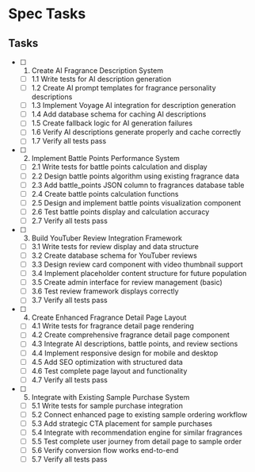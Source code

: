 # Spec Tasks

## Tasks

- [ ] 1. Create AI Fragrance Description System
  - [ ] 1.1 Write tests for AI description generation
  - [ ] 1.2 Create AI prompt templates for fragrance personality descriptions
  - [ ] 1.3 Implement Voyage AI integration for description generation
  - [ ] 1.4 Add database schema for caching AI descriptions
  - [ ] 1.5 Create fallback logic for AI generation failures
  - [ ] 1.6 Verify AI descriptions generate properly and cache correctly
  - [ ] 1.7 Verify all tests pass

- [ ] 2. Implement Battle Points Performance System
  - [ ] 2.1 Write tests for battle points calculation and display
  - [ ] 2.2 Design battle points algorithm using existing fragrance data
  - [ ] 2.3 Add battle_points JSON column to fragrances database table
  - [ ] 2.4 Create battle points calculation functions
  - [ ] 2.5 Design and implement battle points visualization component
  - [ ] 2.6 Test battle points display and calculation accuracy
  - [ ] 2.7 Verify all tests pass

- [ ] 3. Build YouTuber Review Integration Framework
  - [ ] 3.1 Write tests for review display and data structure
  - [ ] 3.2 Create database schema for YouTuber reviews
  - [ ] 3.3 Design review card component with video thumbnail support
  - [ ] 3.4 Implement placeholder content structure for future population
  - [ ] 3.5 Create admin interface for review management (basic)
  - [ ] 3.6 Test review framework displays correctly
  - [ ] 3.7 Verify all tests pass

- [ ] 4. Create Enhanced Fragrance Detail Page Layout
  - [ ] 4.1 Write tests for fragrance detail page rendering
  - [ ] 4.2 Create comprehensive fragrance detail page component
  - [ ] 4.3 Integrate AI descriptions, battle points, and review sections
  - [ ] 4.4 Implement responsive design for mobile and desktop
  - [ ] 4.5 Add SEO optimization with structured data
  - [ ] 4.6 Test complete page layout and functionality
  - [ ] 4.7 Verify all tests pass

- [ ] 5. Integrate with Existing Sample Purchase System
  - [ ] 5.1 Write tests for sample purchase integration
  - [ ] 5.2 Connect enhanced page to existing sample ordering workflow
  - [ ] 5.3 Add strategic CTA placement for sample purchases
  - [ ] 5.4 Integrate with recommendation engine for similar fragrances
  - [ ] 5.5 Test complete user journey from detail page to sample order
  - [ ] 5.6 Verify conversion flow works end-to-end
  - [ ] 5.7 Verify all tests pass